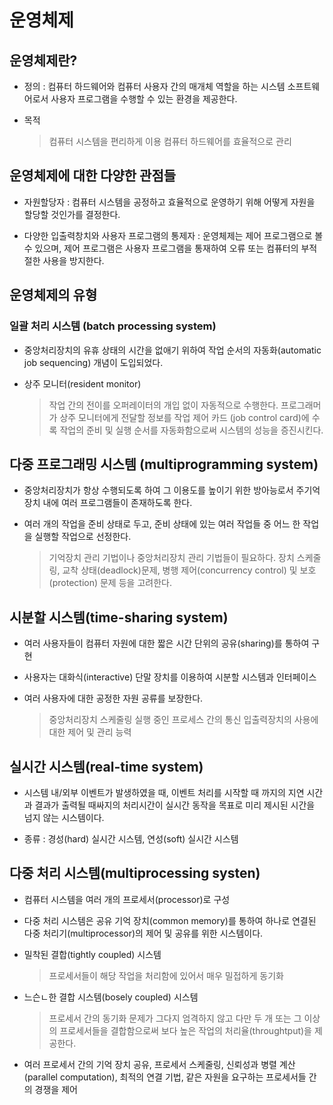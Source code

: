# 운영체제

## 운영체제란?

- 정의 : 컴퓨터 하드웨어와 컴퓨터 사용자 간의 매개체 역할을 하는 시스템 소프트웨어로서 사용자 프로그램을 수행할 수 있는 환경을 제공한다.

- 목적 
    > 컴퓨터 시스템을 편리하게 이용
    > 컴퓨터 하드웨어를 효율적으로 관리

## 운영체제에 대한 다양한 관점들

- 자원할당자 : 컴퓨터 시스템을 공정하고 효율적으로 운영하기 위해 어떻게 자원을 할당할 것인가를 결정한다.

- 다양한 입출력창치와 사용자 프로그램의 통제자 : 운영체제는 제어 프로그램으로 볼 수 있으며, 제어 프로그램은 사용자 프로그램을 통재하여 오류 또는 컴퓨터의 부적절한 사용을 방지한다.


## 운영체제의 유형

### 일괄 처리 시스템 (batch processing system)

- 중앙처리장치의 유휴 상태의 시간을 없애기 위하여 작업 순서의 자동화(automatic job sequencing) 개념이 도입되었다.

- 상주 모니터(resident monitor)
    > 작업 간의 전이를 오퍼레이터의 개입 없이 자동적으로 수행한다.
    > 프로그래머가 상주 모니터에게 전달할 정보를 작업 제어 카드 (job control card)에 수록
    > 작업의 준비 및 실행 순서를 자동화함으로써 시스템의 성능을 증진시킨다.


## 다중 프로그래밍 시스템 (multiprogramming system)

- 중앙처리장치가 항상 수행되도록 하여 그 이용도를 높이기 위한 방아능로서 주기억장치 내에 여러 프로그램들이 존재하도록 한다.

- 여러 개의 작업을 준비 상태로 두고, 준비 상태에 있는 여러 작업들 중 어느 한 작업을 실행할 작업으로 선정한다.
    > 기억장치 관리 기법이나 중앙처리장치 관리 기법들이 필요하다. 
    > 장치 스케줄링, 교착 상태(deadlock)문제, 병행 제어(concurrency control) 및 보호(protection) 문제 등을 고려한다.


## 시분할 시스템(time-sharing system)

- 여러 사용자들이 컴퓨터 자원에 대한 짧은 시간 단위의 공유(sharing)를 통하여 구현

- 사용자는 대화식(interactive) 단말 장치를 이용하여 시분할 시스템과 인터페이스

- 여러 사용자에 대한 공정한 자원 공류를 보장한다.
    > 중앙처리장치 스케줄링
    > 실행 중인 프로세스 간의 통신
    > 입출력장치의 사용에 대한 제어 및 관리 능력



## 실시간 시스템(real-time system)

- 시스템 내/외부 이벤트가 발생하였을 때, 이벤트 처리를 시작할 때 까지의 지연 시간과 결과가 출력될 때싸지의 처리시간이 실시간 동작을 목표로 미리 제시된 시간을 넘지 않는 시스템이다.

- 종류 : 경성(hard) 실시간 시스템, 연성(soft) 실시간 시스템



## 다중 처리 시스템(multiprocessing systen)

- 컴퓨터 시스템을 여러 개의 프로세서(processor)로 구성

- 다중 처리 시스템은 공유 기억 장치(common memory)를 통하여 하나로 연결된 다중 처리기(multiprocessor)의 제어 및 공유를 위한 시스템이다.


- 밀착된 결합(tightly coupled) 시스템
    > 프로세서들이 해당 작업을 처리함에 있어서 매우 밀접하게 동기화

- 느슨ㄴ한 결합 시스템(bosely coupled) 시스템
    > 프로세서 간의 동기화 문제가 그다지 엄격하지 않고 다만 두 개 또는 그 이상의 프로세서들을 결합함으로써 보다 높은 작업의 처리율(throughtput)을 제공한다.

- 여러 프로세서 간의 기억 장치 공유, 프로세서 스케줄링, 신뢰성과 병렬 계산(parallel computation), 최적의 연결 기법, 같은 자원을 요구하는 프로세서들 간의 경쟁을 제어